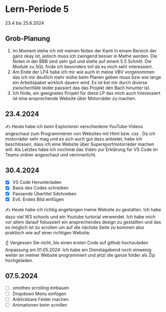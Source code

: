 # Lern-Periode 5

23.4 bis 25.6.2024

## Grob-Planung

1. Im Moment stehe ich mit meinen Noten der Kanti in einem Bereich der ganz okay ist, jedoch muss ich zwingend besser in Mathe werden. Die Noten in der BBB sind sehr gut und stehe auf einem 5.5 Schnitt. Die Module zu SQL finde ich besonders toll da es mich sehr interessiert.
2. Am Ende der LP4 habe ich mir wie auch in meine VBV vorgenommen das ich mir deutlich mehr mühe beim Planen geben muss bzw wie lange ein Arbeitspaket wirklich dauern wird. Es ist bei mir durch diverse zwischenfälle leider passiert das das Projekt den Bach hinunter ist.
3. Ich finde, ein geeignetes Projekt für diese LP das mich auch Interessiert ist eine ansprechende Website über Motorräder zu machen.

## 23.4.2024

✍️ Heute habe ich beim Explorieren verschiedene YouTube-Videos angeschaut zum Programmieren von Websites mit Html bzw. css . Da ich motorräder sehr mag und es sich auch gut dazu anbietet, habe ich beschlossen, dass ich eine Website über Supersportmotorräder machen will. Als Letztes habe ich nochmal das Video zur Erklärung für VS Code im Teams ordner angeschaut und verinnerlicht.

## 30.4.2024

- [x] VS Code Herunterladen
- [x] Basis des Codes schreiben
- [x] Passende Übertitel Sdchreiben
- [x] Evtl. Erstes Bild einfügen

✍️ Heute habe ich richtig angefangen meine Website zu gestalten. Ich habe dazu viel W3 schools und ein Youtube turtorial verwendet. Ich habe mich vor allem darauf fokussiert ein ansprechendes design zu gestallten und das es möglich ist zu scrollen um auf die nächste Seite zu kommen also praktisch wie auf einer richtigen Website.

☝️ Vergessen Sie nicht, bis einen ersten Code auf github hochzuladen Anpassung am 01.05.2024: Ich habe am Dienstagabend noch einwenig weiter an meiner Website programmiert und jetzt die ganze folder als Zip hochgeladen.

## 07.5.2024

- [ ] smothes scrolling einbauen
- [ ] Dropdown Menu einfügen
- [ ] Anklickbare Felder machen
- [ ] Animationen beim scrollen

